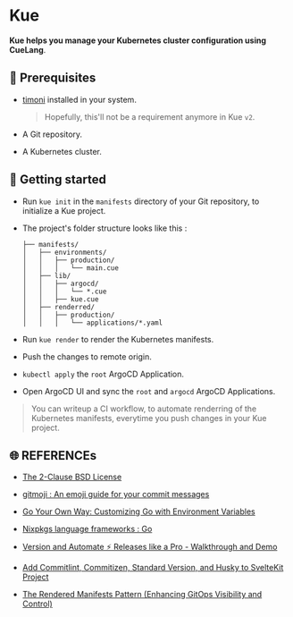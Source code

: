 # Kue

**Kue helps you manage your Kubernetes cluster configuration using CueLang**.

## 📜 Prerequisites

- [timoni](https://timoni.sh) installed in your system.
  > Hopefully, this'll not be a requirement anymore in Kue `v2`.

- A Git repository.

- A Kubernetes cluster.

## 🚦 Getting started

- Run `kue init` in the `manifests` directory of your Git repository, to initialize a Kue project.

- The project's folder structure looks like this :
  ```tree
  ├── manifests/
  │   ├── environments/
  │   │   ├── production/
  │   │   │   └── main.cue
  │   ├── lib/
  │   │   ├── argocd/
  │   │   │   └── *.cue
  │   │   ├── kue.cue
  │   ├── renderred/
  │   │   ├── production/
  │   │   │   └── applications/*.yaml
  ```

- Run `kue render` to render the Kubernetes manifests.

- Push the changes to remote origin.

- `kubectl apply` the `root` ArgoCD Application.

- Open ArgoCD UI and sync the `root` and `argocd` ArgoCD Applications.

> You can writeup a CI workflow, to automate renderring of the Kubernetes manifests, everytime you push changes in your Kue project.

## 🌐 REFERENCEs

- [The 2-Clause BSD License](https://opensource.org/license/bsd-2-clause)

- [gitmoji : An emoji guide for your commit messages](https://gitmoji.dev)

- [Go Your Own Way: Customizing Go with Environment Variables](https://medium.com/@souravchoudhary0306/go-your-own-way-customizing-go-with-environment-variables-3e47c880fe34)

- [Nixpkgs language frameworks : Go](https://github.com/NixOS/nixpkgs/blob/master/doc/languages-frameworks/go.section.md)

- [Version and Automate ⚡️ Releases like a Pro - Walkthrough and Demo](https://www.youtube.com/watch?v=q3qE2nJRuYM)

- [Add Commitlint, Commitizen, Standard Version, and Husky to SvelteKit Project](https://dev.to/davipon/add-commitint-commitizen-standard-version-and-husky-to-sveltekit-project-14pc)

- [The Rendered Manifests Pattern (Enhancing GitOps Visibility and Control)](https://akuity.io/blog/the-rendered-manifests-pattern)
